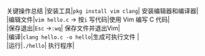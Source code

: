 关键操作总结
|安装工具|`pkg install vim clang`| 安装编辑器和编译器|<br>
|编辑文件|`vim hello.c` → 按`i` 写代码|使用 Vim 编写 C 代码|<br>
|保存退出|`Esc` →`:wq`| 保存文件并退出Vim|<br>
|编译|`clang hello.c -o hello`|生成可执行文件                 |<br>
|运行|`./hello`| 执行程序|<br>
